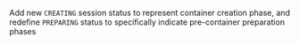Add new `CREATING` session status to represent container creation phase, and redefine `PREPARING` status to specifically indicate pre-container preparation phases
